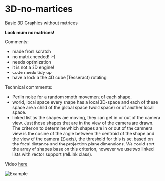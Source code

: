 # 3D-no-martices
Basic 3D Graphics without matrices

**Look mum no matrices!**

Comments:

- made from scratch
- no matrix needed! :-)
- needs optimization
- it is not a 3D engine!
- code needs tidy up 
- have a look a the 4D cube (Tesseract) rotating

Technical commments:

- Perlin noise 
    for a random smoth movement of each shape.
- world, local space
    every shape has a local 3D-space and each of these space are a child of the global space
    (wold space) or of another local space.
- linked list
    as the shapes are moving, they can get in or out of the camera view. Just those shapes
    that are in the view of the camera are drawn. The criterion to determine which shapes
    are in or out of the camnera view is the cosine of the angle between the centroid of 
    the shape and the view of the camera (Z-axis), the threshold for this is set based on
    the focal distance and the projection plane dimensions. We could sort the array of shapes
    base on this criterion, however we use two linked lists with vector support (relLink class).
         

Video [here](http://46.32.229.68/img/3d.html)

![Example](http://46.32.229.68/img/3d.png)


